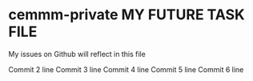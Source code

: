 # cemmm-private  MY FUTURE TASK FILE
My issues on Github will reflect in this file

Commit 2 line
Commit 3 line
Commit 4 line
Commit 5 line
Commit 6 line
